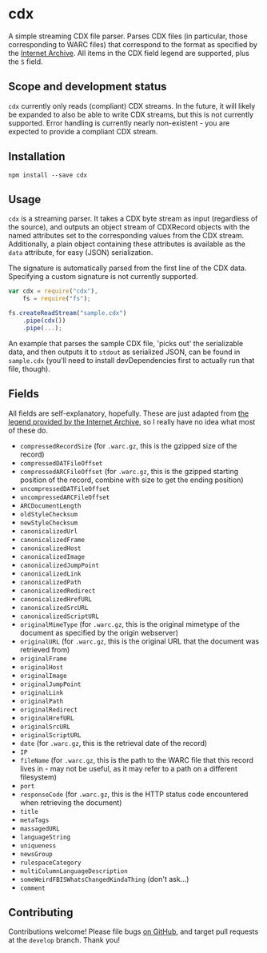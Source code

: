 # cdx

A simple streaming CDX file parser. Parses CDX files (in particular, those corresponding to WARC files) that correspond to the format as specified by the [Internet Archive](https://archive.org/web/researcher/cdx_file_format.php). All items in the CDX field legend are supported, plus the `S` field.

## Scope and development status

`cdx` currently only reads (compliant) CDX streams. In the future, it will likely be expanded to also be able to write CDX streams, but this is not currently supported. Error handling is currently nearly non-existent - you are expected to provide a compliant CDX stream.

## Installation

```
npm install --save cdx
```

## Usage

`cdx` is a streaming parser. It takes a CDX byte stream as input (regardless of the source), and outputs an object stream of CDXRecord objects with the named attributes set to the corresponding values from the CDX stream. Additionally, a plain object containing these attributes is available as the `data` attribute, for easy (JSON) serialization.

The signature is automatically parsed from the first line of the CDX data. Specifying a custom signature is not currently supported.

```javascript
var cdx = require("cdx"),
	fs = require("fs");

fs.createReadStream("sample.cdx")
	.pipe(cdx())
	.pipe(...);
```

An example that parses the sample CDX file, 'picks out' the serializable data, and then outputs it to `stdout` as serialized JSON, can be found in `sample.cdx` (you'll need to install devDependencies first to actually run that file, though).

## Fields

All fields are self-explanatory, hopefully. These are just adapted from [the legend provided by the Internet Archive](https://archive.org/web/researcher/cdx_legend.php), so I really have no idea what most of these do.

* `compressedRecordSize` (for `.warc.gz`, this is the gzipped size of the record)
* `compressedDATFileOffset`
* `compressedARCFileOffset` (for `.warc.gz`, this is the gzipped starting position of the record, combine with size to get the ending position)
* `uncompressedDATFileOffset`
* `uncompressedARCFileOffset`
* `ARCDocumentLength`
* `oldStyleChecksum`
* `newStyleChecksum`
* `canonicalizedUrl`
* `canonicalizedFrame`
* `canonicalizedHost`
* `canonicalizedImage`
* `canonicalizedJumpPoint`
* `canonicalizedLink`
* `canonicalizedPath`
* `canonicalizedRedirect`
* `canonicalizedHrefURL`
* `canonicalizedSrcURL`
* `canonicalizedScriptURL`
* `originalMimeType` (for `.warc.gz`, this is the original mimetype of the document as specified by the origin webserver)
* `originalURL` (for `.warc.gz`, this is the original URL that the document was retrieved from)
* `originalFrame`
* `originalHost`
* `originalImage`
* `originalJumpPoint`
* `originalLink`
* `originalPath`
* `originalRedirect`
* `originalHrefURL`
* `originalSrcURL`
* `originalScriptURL`
* `date` (for `.warc.gz`, this is the retrieval date of the record)
* `IP`
* `fileName` (for `.warc.gz`, this is the path to the WARC file that this record lives in - may not be useful, as it may refer to a path on a different filesystem)
* `port`
* `responseCode` (for `.warc.gz`, this is the HTTP status code encountered when retrieving the document)
* `title`
* `metaTags`
* `massagedURL`
* `languageString`
* `uniqueness`
* `newsGroup`
* `rulespaceCategory`
* `multiColumnLanguageDescription`
* `someWeirdFBISWhatsChangedKindaThing` (don't ask...)
* `comment`

## Contributing

Contributions welcome! Please file bugs [on GitHub](http://github.com/joepie91/node-cdx), and target pull requests at the `develop` branch. Thank you!
